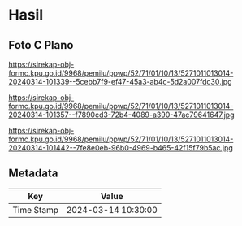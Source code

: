 # Hasil

## Foto C Plano

https://sirekap-obj-formc.kpu.go.id/9968/pemilu/ppwp/52/71/01/10/13/5271011013014-20240314-101339--5cebb7f9-ef47-45a3-ab4c-5d2a007fdc30.jpg

https://sirekap-obj-formc.kpu.go.id/9968/pemilu/ppwp/52/71/01/10/13/5271011013014-20240314-101357--f7890cd3-72b4-4089-a390-47ac79641647.jpg

https://sirekap-obj-formc.kpu.go.id/9968/pemilu/ppwp/52/71/01/10/13/5271011013014-20240314-101442--7fe8e0eb-96b0-4969-b465-42f15f79b5ac.jpg


## Metadata

| Key        | Value               |
| ---------- | ------------------- |
| Time Stamp | 2024-03-14 10:30:00 |



